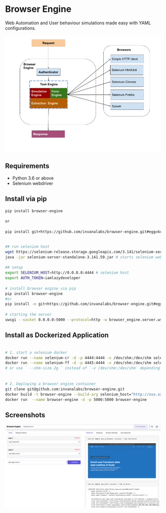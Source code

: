 # Browser Engine

Web Automation and User behaviour simulations made easy with YAML configurations.

![Architecture](browser_engine/server/static/images/architecture.png)


## Requirements

- Python 3.6 or above
- Selenium webdriver


## Install via pip

```bash
pip install browser-engine

or 

pip install git+https://github.com/invanalabs/browser-engine.git#egg=browser_engine
```

```bash

## run selenium host
wget https://selenium-release.storage.googleapis.com/3.141/selenium-server-standalone-3.141.59.jar
java -jar selenium-server-standalone-3.141.59.jar # starts selenium webdriver at http://0.0.0.0:4444

## setup 
export SELENIUM_HOST=http://0.0.0.0:4444 # selenium host
export AUTH_TOKEN=iamlazydeveloper

# install browser engine via pip
pip install browser-engine
#or 
pip install -e git+https://github.com/invanalabs/browser-engine.git#egg=browser_engine

# starting the server 
uwsgi --socket 0.0.0.0:5000 --protocol=http -w browser_engine.server.wsgi:application --processes 4 --threads 2
```


## Install as Dockerized Application

```bash

# 1. start a selenium docker
docker run --name selenium-cr -d -p 4444:4444 -v /dev/shm:/dev/shm selenium/standalone-chrome:3.141.59-titanium
docker run --name selenium-ff -d -p 4445:4444 -v /dev/shm:/dev/shm selenium/standalone-firefox:3.141.59-vanadium
# or use ` --shm-size 2g ` instead of `-v /dev/shm:/dev/shm` depending on what best suits for you.


# 2. Deploying a browser engine container
git clone git@github.com:invanalabs/browser-engine.git
docker build -t browser-engine --build-arg selenium_host="http://xxx.xx.xx.xx:4444" --build-arg auth_token="iamlazydeveloper" -f Dockerfile .
docker run  --name browser-engine -d -p 5000:5000 browser-engine 
```

## Screenshots

 
![Screenshot](docs/screenshot.png)

 

 
